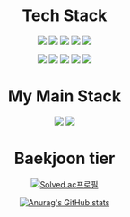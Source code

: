 <div align="center">
 <h1>Tech Stack</h1>
<img src="https://img.shields.io/badge/Python-3766AB?style=flat-square&logo=Python&logoColor=white"/></a> 
<img src="https://img.shields.io/badge/C-3766AB?style=flat-square&logo=C&logoColor=white"/></a> 
<img src="https://img.shields.io/badge/JAVA-brown?style=flat-square&logo=java&logoColor=white"/></a> 
 <img src="https://img.shields.io/badge/Oracle-red?style=flat-square&logo=Oracle&logoColor=white"/></a> 
<img src="https://img.shields.io/badge/Django-black?style=flat-square&logo=Django&logoColor=white"/></a> 

<img src="https://img.shields.io/badge/JS-yellow?style=flat-square&logo=javascript&logoColor=white"/></a> 
<img src="https://img.shields.io/badge/HTML5-orange?style=flat-square&logo=html5&logoColor=white"/></a> 
<img src="https://img.shields.io/badge/CSS3-blue?style=flat-square&logo=css3&logoColor=white"/></a> 
<img src="https://img.shields.io/badge/React-87cefa?style=flat-square&logo=React&logoColor=white"/></a> 
<img src="https://img.shields.io/badge/Typescript-87cefa?style=flat-square&logo=Typescript&logoColor=white"/></a> 

<h1>My Main Stack</h1>
<img src="https://img.shields.io/badge/React-87cefa?style=flat-square&logo=React&logoColor=white"/></a> 
<img src="https://img.shields.io/badge/Typescript-87cefa?style=flat-square&logo=Typescript&logoColor=white"/></a> 

# Baekjoon tier
[![Solved.ac프로필](http://mazassumnida.wtf/api/v2/generate_badge?boj=dbswhdgur2843)](https://solved.ac/dbswhdgur2843)

[![Anurag's GitHub stats](https://github-readme-stats.vercel.app/api?username=YJH2848)](https://github.com/YJH2848/github-readme-stats)

</div>
